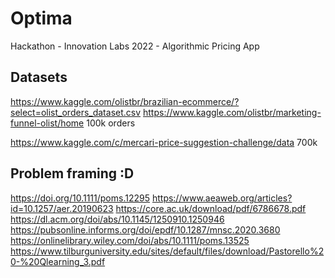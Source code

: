 # Optima
Hackathon - Innovation Labs 2022 - Algorithmic Pricing App

## Datasets

https://www.kaggle.com/olistbr/brazilian-ecommerce/?select=olist_orders_dataset.csv
https://www.kaggle.com/olistbr/marketing-funnel-olist/home
100k orders

https://www.kaggle.com/c/mercari-price-suggestion-challenge/data
700k



## Problem framing :D

https://doi.org/10.1111/poms.12295
https://www.aeaweb.org/articles?id=10.1257/aer.20190623
https://core.ac.uk/download/pdf/6786678.pdf
https://dl.acm.org/doi/abs/10.1145/1250910.1250946
https://pubsonline.informs.org/doi/epdf/10.1287/mnsc.2020.3680
https://onlinelibrary.wiley.com/doi/abs/10.1111/poms.13525
https://www.tilburguniversity.edu/sites/default/files/download/Pastorello%20-%20Qlearning_3.pdf